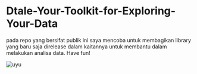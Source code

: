 # Dtale-Your-Toolkit-for-Exploring-Your-Data
pada repo yang bersifat publik ini saya mencoba untuk membagikan library yang baru saja direlease dalam kaitannya untuk membantu dalam melakukan analisa data. Have fun!

![uyu](https://user-images.githubusercontent.com/57323299/116824228-51837f00-abb3-11eb-9d17-9667c8beb7ab.JPG)
